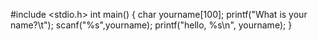 #include <stdio.h>
int main()
{
  char yourname[100];
  printf("What is your name?\t");
  scanf("%s",yourname);
  printf("hello, %s\n", yourname);
}
